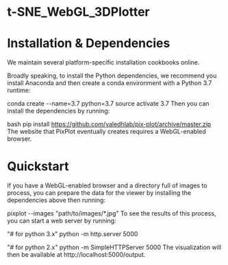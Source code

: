 # t-SNE_WebGL_3DPlotter

# Installation & Dependencies
We maintain several platform-specific installation cookbooks online.

Broadly speaking, to install the Python dependencies, we recommend you install Anaconda and then create a conda environment with a Python 3.7 runtime:

conda create --name=3.7 python=3.7
source activate 3.7
Then you can install the dependencies by running:

bash
pip install https://github.com/yaledhlab/pix-plot/archive/master.zip
The website that PixPlot eventually creates requires a WebGL-enabled browser.

# Quickstart
If you have a WebGL-enabled browser and a directory full of images to process, you can prepare the data for the viewer by installing the dependencies above then running:

pixplot --images "path/to/images/*.jpg"
To see the results of this process, you can start a web server by running:

"# for python 3.x"
python -m http.server 5000

"# for python 2.x"
python -m SimpleHTTPServer 5000
The visualization will then be available at http://localhost:5000/output.

